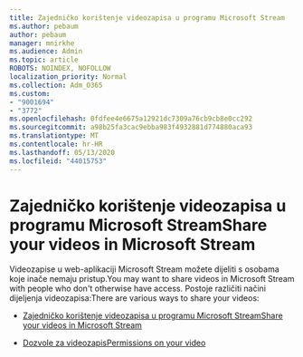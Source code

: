 ```yaml
---
title: Zajedničko korištenje videozapisa u programu Microsoft Stream
ms.author: pebaum
author: pebaum
manager: mnirkhe
ms.audience: Admin
ms.topic: article
ROBOTS: NOINDEX, NOFOLLOW
localization_priority: Normal
ms.collection: Adm_O365
ms.custom:
- "9001694"
- "3772"
ms.openlocfilehash: 0fdfee4e6675a12921dc7309a76cb9cb8e0cc292
ms.sourcegitcommit: a98b25fa3cac9ebba983f4932881d774880aca93
ms.translationtype: MT
ms.contentlocale: hr-HR
ms.lasthandoff: 05/13/2020
ms.locfileid: "44015753"
---
```

# <a name="share-your-videos-in-microsoft-stream"></a><span data-ttu-id="87659-102">Zajedničko korištenje videozapisa u programu Microsoft Stream</span><span class="sxs-lookup"><span data-stu-id="87659-102">Share your videos in Microsoft Stream</span></span>

<span data-ttu-id="87659-103">Videozapise u web-aplikaciji Microsoft Stream možete dijeliti s osobama koje inače nemaju pristup.</span><span class="sxs-lookup"><span data-stu-id="87659-103">You may want to share videos in Microsoft Stream with people who don't otherwise have access.</span></span> <span data-ttu-id="87659-104">Postoje različiti načini dijeljenja videozapisa:</span><span class="sxs-lookup"><span data-stu-id="87659-104">There are various ways to share your videos:</span></span>

- [<span data-ttu-id="87659-105">Zajedničko korištenje videozapisa u programu Microsoft Stream</span><span class="sxs-lookup"><span data-stu-id="87659-105">Share your videos in Microsoft Stream</span></span>](https://docs.microsoft.com/stream/portal-share-video)

- [<span data-ttu-id="87659-106">Dozvole za videozapis</span><span class="sxs-lookup"><span data-stu-id="87659-106">Permissions on your video</span></span>](https://docs.microsoft.com/stream/portal-share-video#permissions-on-your-video)
